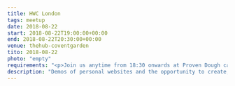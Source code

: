 ```yaml
---
title: HWC London
tags: meetup
date: 2018-08-22
start: 2018-08-22T19:00:00+00:00
end: 2018-08-22T20:30:00+00:00
venue: thehub-coventgarden
tito: 2018-08-22
photo: "empty"
requirements: "<p>Join us anytime from 18:30 onwards at Proven Dough cafe below Hub by Premier Inn hotel in Covent Garden. The main event starts at 19:00. No need to check-in at the venue just look out for <a href='https://calumryan.com'>Calum Ryan</a>, the organiser, usually sitting towards the back of the cafe with HWC printouts on the table.</p><p>There are a few different ways you can register for Homebrew Website Club London:</p>"
description: "Demos of personal websites and the opportunity to create, update or experiment on your personal website"
---
```

